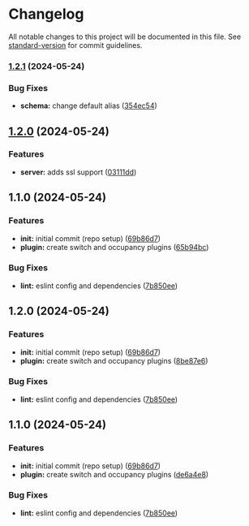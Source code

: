 # Changelog

All notable changes to this project will be documented in this file. See [standard-version](https://github.com/conventional-changelog/standard-version) for commit guidelines.

### [1.2.1](https://github.com/dvcol/homebridge-plugin-withings-sleep/compare/v1.2.0...v1.2.1) (2024-05-24)


### Bug Fixes

* **schema:** change default alias ([354ec54](https://github.com/dvcol/homebridge-plugin-withings-sleep/commit/354ec54109e5e52be13a4ea37ec543743c6bdfbd))

## [1.2.0](https://github.com/dvcol/homebridge-plugin-withings-sleep/compare/v1.1.0...v1.2.0) (2024-05-24)


### Features

* **server:** adds ssl support ([03111dd](https://github.com/dvcol/homebridge-plugin-withings-sleep/commit/03111ddd31df70eec9da04f9269c3e3bea4f4707))

## 1.1.0 (2024-05-24)


### Features

* **init:** initial commit (repo setup) ([69b86d7](https://github.com/dvcol/homebridge-plugin-withings-sleep/commit/69b86d797f98d5484c03ca6f86bedfd89f3df0b6))
* **plugin:** create switch and occupancy plugins ([65b94bc](https://github.com/dvcol/homebridge-plugin-withings-sleep/commit/65b94bccbe0aa9b66f9aa9c77d6cb60196203db5))


### Bug Fixes

* **lint:** eslint config and dependencies ([7b850ee](https://github.com/dvcol/homebridge-plugin-withings-sleep/commit/7b850ee8b1dea8d8f050a22e3be33a8dd6728220))

## 1.2.0 (2024-05-24)


### Features

* **init:** initial commit (repo setup) ([69b86d7](https://github.com/dvcol/homebridge-plugin-withings-sleep/commit/69b86d797f98d5484c03ca6f86bedfd89f3df0b6))
* **plugin:** create switch and occupancy plugins ([8be87e6](https://github.com/dvcol/homebridge-plugin-withings-sleep/commit/8be87e6bc92ee0c88143c34ac6135734252e6f52))


### Bug Fixes

* **lint:** eslint config and dependencies ([7b850ee](https://github.com/dvcol/homebridge-plugin-withings-sleep/commit/7b850ee8b1dea8d8f050a22e3be33a8dd6728220))

## 1.1.0 (2024-05-24)


### Features

* **init:** initial commit (repo setup) ([69b86d7](https://github.com/dvcol/homebridge-plugin-withings-sleep/commit/69b86d797f98d5484c03ca6f86bedfd89f3df0b6))
* **plugin:** create switch and occupancy plugins ([de6a4e8](https://github.com/dvcol/homebridge-plugin-withings-sleep/commit/de6a4e807dfe63049d3ed9c0ba31f2c8da23a84a))


### Bug Fixes

* **lint:** eslint config and dependencies ([7b850ee](https://github.com/dvcol/homebridge-plugin-withings-sleep/commit/7b850ee8b1dea8d8f050a22e3be33a8dd6728220))
